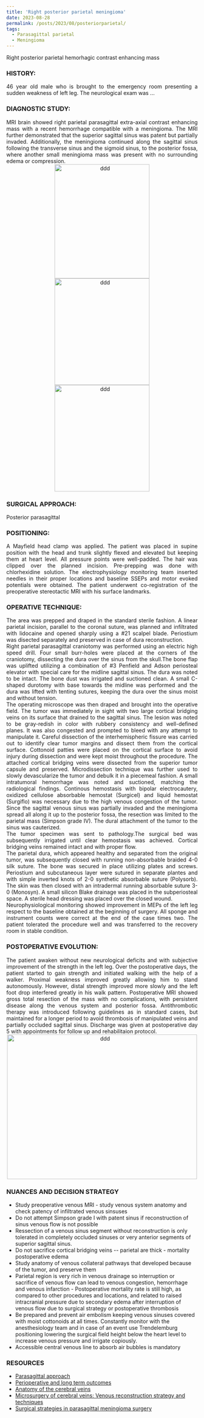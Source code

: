 ```yaml
---
title: 'Right posterior parietal meningioma'
date: 2023-08-28
permalink: /posts/2023/08/posteriorparietal/
tags:
  - Parasagittal parietal
  - Meningioma
---
```

Right posterior parietal hemorhagic contrast enhancing mass

### HISTORY: 
<div style="text-align: justify"> 46 year old male who is brought to the emergency room presenting a sudden weakness of left leg. The neurological exam was ... </div> 

### DIAGNOSTIC STUDY: 
<div style="text-align: justify"> MRI brain showed right parietal parasagittal extra-axial contrast enhancing mass with a recent hemorrhage compatible with 
  a meningioma. The MRI further demonstrated that the superior sagittal sinus was patent but partially invaded. Additionally, the meningioma continued along the sagittal sinus following the transverse sinus and the sigmoid sinus, to the posterior fossa, where another small meningioma mass was present with no surrounding edema or compression.  </div> 

<div align="center">
       <img src="https://lsainzvillalba.github.io/images/posteriorparietal1.png" alt="ddd" height="300" width="250">
   </div>
<div align="center">
       <img src="https://lsainzvillalba.github.io/images/posteriorparietal2.png" alt="ddd" height="280" width="250">
   </div>
<div align="center">
       <img src="https://lsainzvillalba.github.io/images/posteriorparietal3.png" alt="ddd" height="280" width="250">
   </div>
   
### SURGICAL APPROACH:
Posterior parasagittal 

### POSITIONING: 
<div style="text-align: justify"> A Mayfield head clamp was applied. The patient was placed in supine position 
  with the head and trunk slightly flexed and elevated but keeping them at heart level. All pressure points were well-padded. The hair was clipped over the planned incision. 
  Pre-prepping was done with chlorhexidine solution. The electrophysiology monitoring team inserted needles in their proper locations and 
  baseline SSEPs and motor evoked potentials were obtained. The patient underwent co-registration of the 
  preoperative stereotactic MRI with his surface landmarks. </div> 

### OPERATIVE TECHNIQUE:
<div style="text-align: justify"> The area was prepped and draped in the standard sterile fashion. A linear parietal incision, parallel to the coronal suture, was planned and infiltrated with lidocaine and opened sharply using a #21 scalpel blade. Periostium was disected separately and preserved in case of dura reconstruction.</div> 

<div style="text-align: justify"> Right parietal parasagittal craniotomy was performed using an electric high speed drill. Four small burr-holes were placed at the corners of the craniotomy, dissecting the dura over the sinus from the skull.The bone flap was uplifted utilizing a combination of #3 Penfield and Adson periosteal elevator with special care for the midline sagittal sinus. The dura was noted to be intact. The bone dust was irrigated and suctioned clean. A small C-shaped durotomy with base towards the midline was performed and the dura was lifted with tenting sutures, keeping the dura over the sinus moist and without tension. </div> 

<div style="text-align: justify"> The operating microscope was then draped and brought into the operative field. The tumor was immediately in sight with two large cortical bridging veins on its surface that drained to the sagittal sinus. The lesion was noted to be gray-redish in color with rubbery consistency and well-defined planes. It was also congested and prompted to bleed with any attempt to manipulate it.  Careful dissection of the interhemispheric fissure was carried out to identify clear tumor margins and dissect them from the cortical surface. Cottonoid patties were placed on the cortical surface to avoid injury during dissection and were kept moist throughout the procedure. The attached cortical bridging veins were dissected from the superior tumor capsule and preserved. Microdissection technique was further used to slowly devascularize the tumor and debulk it in a piecemeal fashion. A small intratumoral hemorrhage was noted and suctioned, matching the radiological findings. Continous hemostasis with bipolar electrocautery, oxidized cellulose absorbable hemostat (Surgicel) and liquid hemostat (Surgiflo) was necessary due to the high venous congestion of the tumor. Since the sagittal venous sinus was partially invaded and the meningioma spread all along it up to the posterior fossa, the resection was limited to the parietal mass (Simpson grade IV). The dural attachment of the tumor to the sinus was cauterized. </div> 

<div style="text-align: justify"> The tumor specimen was sent to pathology.The surgical bed was subsequently irrigated until clear hemostasis was achieved. Cortical bridging veins remained intact and with proper flow. </div> 

<div style="text-align: justify"> The parietal dura, which appeared healthy and separated from the original tumor, was subsequently closed with running non-absorbable braided 4-0 silk suture. The bone was secured in place utilizing plates and screws. Periostium and subcutaneous layer were sutured in separate plantes and with simple inverted knots of 2-0 synthetic absorbable suture (Polysorb). The skin was then closed with an intradermal running absorbable suture 3-0 (Monosyn). A small silicon Blake drainage was placed in the subperiosteal space. A sterile head dressing was placed over the closed wound.</div> 

<div style="text-align: justify"> Neurophysiological monitoring showed improvement in MEPs of the left leg respect to the baseline obtained at the beginning of surgery. All sponge and instrument counts were correct at the end of the case times two. The patient tolerated the procedure well and was transferred 
to the recovery room in stable condition.</div> 

### POSTOPERATIVE EVOLUTION: 
<div style="text-align: justify"> The patient awaken without new neurological deficits and with subjective improvement of the strength in the left leg. Over the postoperative days, the patient started to gain strength and initiated walking with the help of a walker. Proximal weakness improved greatly allowing him to stand autonomously. However, distal strength improved more slowly and the left foot drop interfered greatly in his walk pattern. Postoperative MRI showed gross total resection of the mass with no complications, with persistent disease along the venous system and posterior fossa. Antithrombotic therapy was introduced following guidelines as in standard cases, but maintained for a longer period to avoid thrombosis of manipulated veins and partially occluded sagittal sinus. Discharge was given at postoperative day 5 with appointments for follow up and rehabilitaion protocol. </div> 

<div align="center">
       <img src="https://lsainzvillalba.github.io/images/posteriorparietal_post.png" alt="ddd" height="380" width="500">
   </div>

### NUANCES AND DECISION STRATEGY
- Study preoperative venous MRI - study venous system anatomy and check patency of infiltrated venous sinsuses
- Do not attempt Simpson grade I with patent sinus if reconstruction of sinus venous flow is not possible
- Ressection of a venous sinus segment without reconstruction is only tolerated in completely occluded sinuses or very anterior segments of superior sagittal sinus.
- Do not sacrifice cortical bridging veins -- parietal are thick - mortality  postoperative edema
- Study anatomy of venous collateral pathways that developed because of the tumor, and preserve them
- Parietal region is very rich in venous drainage so interruption or sacrifice of venous flow can lead to venous congestion, hemorrhage and venous infarction - Postoperative mortality rate is still high, as compared to other procedures and locations, and related to raised intracranial pressure due to secondary edema after interruption of venous flow due to surgical strategy or postoperative thrombosis
- Be prepared and prevent air embolism keeping venous sinuses covered with moist cottonoids at all times. Constantly monitor with the anesthesiology team and in case of an event use Trendelemburg positioning lowering the surgical field height below the heart level to increase venous pressure and irrigate copiously.
- Accessible central venous line to absorb air bubbles is mandatory

### RESOURCES
- [Parasagittal approach ](https://www.neurosurgicalatlas.com/volumes/cranial-approaches/parasagittal-craniotomy)
- [Perioperative and long term outcomes](https://journals.lww.com/neurosurgery/abstract/2010/10000/perioperative_and_long_term_outcomes_from_the.14.aspx)
- [Anatomy of the cerebral veins](https://journals.lww.com/neurosurgery/citation/2002/10001/the_cerebral_veins.5.aspx)
- [Microsurgery of cerebral veins: Venous reconstruction strategy and techniques](https://link.springer.com/book/10.1007/978-3-7091-7018-2)
- [Surgical strategies in parasagittal meningioma surgery](https://pubmed.ncbi.nlm.nih.gov/23330997/)
